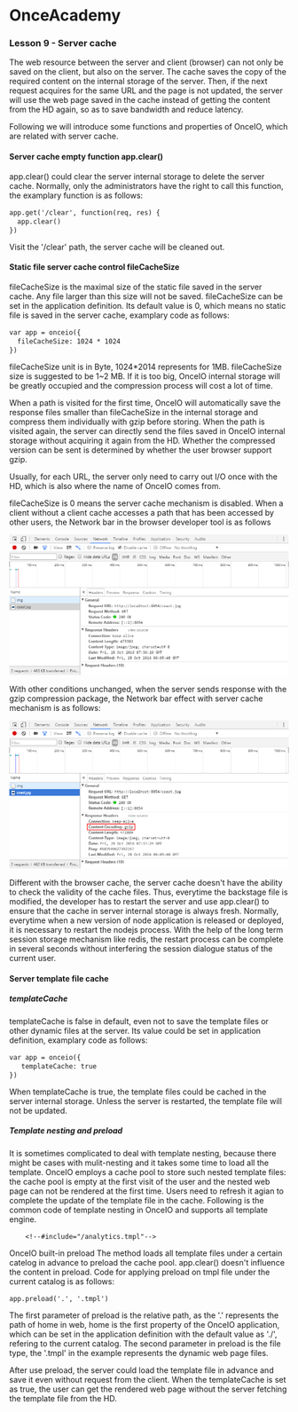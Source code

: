 # OnceAcademy
### Lesson 9 - Server cache   
 
The web resource between the server and client (browser) can not only be saved on the client, but also on the server. The cache saves the copy of the required content on the internal storage of the server. Then, if the next request acquires for the same URL and the page is not updated, the server will use the web page saved in the cache instead of getting the content from the HD again, so as to save bandwidth and reduce latency.
 
Following we will introduce some functions and properties of OnceIO, which are related with server cache.

#### Server cache empty function app.clear()

app.clear()  could clear the server internal storage to delete the server cache. Normally, only the administrators have the right to call this function, the examplary function is as follows:

    app.get('/clear', function(req, res) {
      app.clear()
    }) 
 
Visit the '/clear' path, the server cache will be cleaned out.
 
#### Static file server cache control fileCacheSize

fileCacheSize is the maximal size of the static file saved in the server cache. Any file larger than this size will not be saved. fileCacheSize can be set in the application definition. Its default value is 0, which means no static file is saved in the server cache, examplary code as follows:

    var app = onceio({
      fileCacheSize: 1024 * 1024
    })
 
fileCacheSize unit is in Byte, 1024*2014 represents for 1MB. fileCacheSize size is suggested to be 1~2 MB. If it is too big, OnceIO internal storage will be greatly occupied and the compression process will cost a lot of time.  
  
When a path is visited for the first time, OnceIO will automatically save the response files smaller than fileCacheSize in the internal storage and compress them individually with gzip before storing. When the path is visited again, the server can directly send the files saved in OnceIO internal storage without acquiring it again from the HD. Whether the compressed version can be sent is determined by whether the user browser support gzip.

Usually, for each URL, the server only need to carry out I/O once with the HD, which is also where the name of OnceIO comes from.

fileCacheSize is 0 means the server cache mechanism is disabled. When a client without a client cache accesses a path that has been accessed by other users, the Network bar in the browser developer tool is as follows   
  
![Network bar effect without using server cache mechanism][1]
   
With other conditions unchanged, when the server sends response with the gzip compression package, the Network bar effect with server cache mechanism is as follows:

![Network bar effect with server cache mechanism][2]  

Different with the browser cache, the server cache doesn't have the ability to check the validity of the cache files. Thus, everytime the backstage file is modified, the developer has to restart the server and use app.clear() to ensure that the cache in server internal storage is always fresh. Normally, everytime when a new version of node application is released or deployed, it is necessary to restart the nodejs process. With the help of the long term session storage mechanism like redis, the restart process can be complete in several seconds without interfering the session dialogue status of the current user.

#### Server template file cache

##### templateCache

templateCache is false in default, even not to save the template files or other dynamic files at the server. Its value could be set in application definition, examplary code as follows:

    var app = onceio({
       templateCache: true
    })

When templateCache is true, the template files could be cached in the server internal storage. Unless the server is restarted, the template file will not be updated.
 
##### Template nesting and preload

It is sometimes complicated to deal with template nesting, because there might be cases with mulit-nesting and it takes some time to load all the template. OnceIO employs a cache pool to store such nested template files: the cache pool is empty at the first visit of the user and the nested web page can not be rendered at the first time. Users need to refresh it agian to complete the update of the template file in the cache. Following is the common code of template nesting in OnceIO and supports all template engine.

        <!--#include="/analytics.tmpl"-->
  
OnceIO built-in preload
The method loads all template files under a certain catelog in advance to preload the cache pool. app.clear() doesn't influence the content in preload. Code for applying preload on tmpl file under the current catalog is as follows:


	app.preload('.', '.tmpl')

The first parameter of preload is the relative path, as the '.' represents the path of home in web, home is the first property of the OnceIO application, which can be set in the application definition with the default value as './', refering to the current catalog. The second parameter in preload is the file type, the '.tmpl' in the example represents the dynamic web page files.

After use preload, the server could load the template file in advance and save it even without request from the client. When the templateCache is set as true, the user can get the rendered web page without the server fetching the template file from the HD.
  




[1]: https://raw.githubusercontent.com/OnceDoc/images/gh-pages/OnceAcademy/cache/no_fileCacheSize_browser_network.png
[2]: https://raw.githubusercontent.com/OnceDoc/images/gh-pages/OnceAcademy/cache/fileCacheSize_set_browser_network.png
